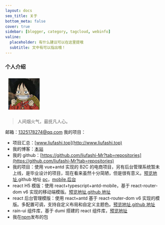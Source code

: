 ```yaml
---
layout: docs
seo_title: 关于
bottom_meta: false
cover: true
sidebar: [blogger, category, tagcloud, webinfo]
valine:
  placeholder: 有什么建议可以在这里提哦
  subtitle: 文中有可以指出哦！
---
```


### 个人介绍

<img src='../img/avatar.jpg' width="100" height="100" style="margin:10px">

> 人间烟火气，最抚凡人心。

邮箱：1325178274@qq.com
我的项目：

- 项目汇总：[www.liufashi.top](http://www.liufashi.top)
- 我的博客：[本站](http://blog.liufashi.top)
- 我的 github：[https://github.com/liufashi-Mr?tab=repositories](https://github.com/liufashi-Mr?tab=repositories)
- 我的项目：使用 vue+antd 实现的 B2C 的电商项目，另有后台管理系统暂未上线，是毕业设计的项目，现在看来虽然十分简陋，但是很有意义。[预览地址](http://expo.liufashi.top),github 地址 [pc](https://github.com/liufashi-Mr/shop-pc)，[mobile](https://github.com/liufashi-Mr/shop-mobile),[后台](https://github.com/liufashi-Mr/shop-supplier)
- react H5 模版：使用 react+typescript+antd-mobile，基于 react-router-dom v6 实现的移动端模版。[预览地址](http://h5.template.liufashi.top),[github 地址](https://github.com/liufashi-Mr/h5-react-typescript)
- react 后台管理模版：使用 react+antd 基于 react-router-dom v6 实现的模版。多配置可调，支持自定义布局和自定义主题色。[预览地址](http://admin.template.liufashi.top),[github 地址](https://github.com/liufashi-Mr/react-antd-admin)
- rain-ui 组件库，基于 dumi 搭建的 react 组件库，[预览地址](https://rain-ui.liufashi.top)
- 我在[npm](https://www.npmjs.com/~liufashi)发布的包
